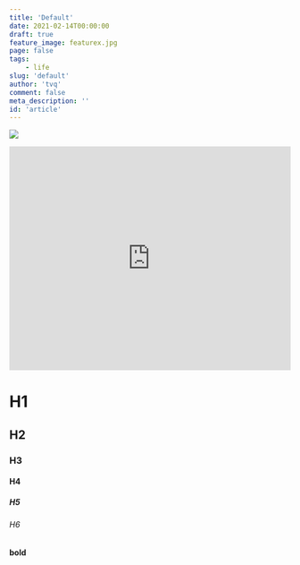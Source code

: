 ```yaml
---
title: 'Default'
date: 2021-02-14T00:00:00
draft: true
feature_image: featurex.jpg
page: false
tags:
    - life
slug: 'default'
author: 'tvq'
comment: false
meta_description: ''
id: 'article'
---
```


![](./img1.jpg)

<iframe width="100%" height="400px" src="https://www.youtube.com/embed/XR45sUPy-mc" frameborder="0" allow="accelerometer; autoplay; clipboard-write; encrypted-media; gyroscope; picture-in-picture" allowfullscreen></iframe>

# H1
## H2
### H3
#### H4
##### H5
###### H6

**bold**
